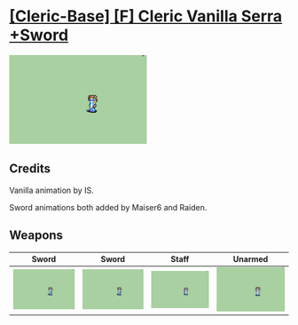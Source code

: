 # [\[Cleric-Base\] \[F\] Cleric Vanilla Serra +Sword](./)

<img src="./1.%20Sword%20(Heartseeker)/Sword_000.png" alt="[Cleric-Base] [F] Cleric Vanilla Serra +Sword standing" />

## Credits

Vanilla animation by IS.

Sword animations both added by Maiser6 and Raiden.

## Weapons


|Sword |Sword |Staff |Unarmed |
|  :---: | :---: | :---: | :---: |
| <img alt="Sword animation" src="./1.%20Sword%20(Heartseeker)/Sword.gif" /> | <img alt="Sword animation" src="./1.%20Sword%20(Prayer)/Sword.gif" /> | <img alt="Staff animation" src="./7.%20Staff/Staff.gif" /> | <img alt="Unarmed animation" src="./8.%20Unarmed/Unarmed.gif" /> |

